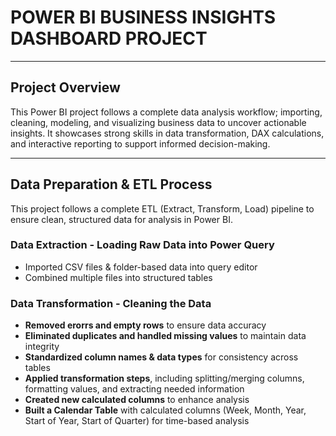 # POWER BI BUSINESS INSIGHTS DASHBOARD PROJECT

---

## Project Overview
This Power BI project follows a complete data analysis workflow; importing, cleaning, modeling, and visualizing business data to uncover actionable insights. It showcases strong skills in data transformation, DAX calculations, and interactive reporting to support informed decision-making.

---

## Data Preparation & ETL Process
This project follows a complete ETL (Extract, Transform, Load) pipeline to ensure clean, structured data for analysis in Power BI.
### Data Extraction - Loading Raw Data into Power Query
- Imported CSV files & folder-based data into query editor
- Combined multiple files into structured tables

### Data Transformation - Cleaning the Data
- **Removed erorrs and empty rows** to ensure data accuracy
- **Eliminated duplicates and handled missing values** to maintain data integrity
- **Standardized column names & data types** for consistency across tables
- **Applied transformation steps**, including splitting/merging columns, formatting values, and extracting needed information
- **Created new calculated columns** to enhance analysis
-  **Built a Calendar Table** with calculated columns (Week, Month, Year, Start of Year, Start of Quarter) for time-based analysis

